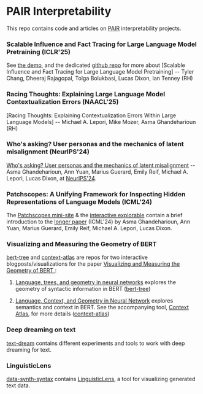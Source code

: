 # PAIR Interpretability

This repo contains code and articles on [PAIR](https://ai.google/pair) interpretability projects.

### Scalable Influence and Fact Tracing for Large Language Model Pretraining (ICLR'25)

See [the demo](https://github.com/PAIR-code/pretraining-tda/blob/main/demo/README.md), and the dedicated [github repo](https://github.com/PAIR-code/pretraining-tda) for more about [Scalable Influence and Fact Tracing for Large Language Model Pretraining] -- Tyler Chang, Dheeraj Rajagopal, Tolga Bolukbasi, Lucas Dixon, Ian Tenney (RH)

### Racing Thoughts: Explaining Large Language Model Contextualization Errors (NAACL'25)

[Racing Thoughts: Explaining Contextualization Errors Within Large Language Models] -- Michael A. Lepori, Mike Mozer, Asma Ghandeharioun (RH)

### Who's asking? User personas and the mechanics of latent misalignment (NeurIPS'24)

[Who's asking? User personas and the mechanics of latent misalignment](https://arxiv.org/abs/2406.12094) -- Asma Ghandeharioun, Ann Yuan, Marius Guerard, Emily Reif, Michael A. Lepori, Lucas Dixon, at [NeurIPS'24](https://neurips.cc/virtual/2024/poster/94269).

### Patchscopes: A Unifying Framework for Inspecting Hidden Representations of Language Models (ICML'24)

The [Patchscopes mini-site](https://pair-code.github.io/interpretability/patchscopes) & the [interactive explorable](https://pair.withgoogle.com/explorables/patchscopes/) contain a brief introduction to the [longer paper](https://arxiv.org/abs/2401.06102) (ICML'24) by Asma Ghandeharioun, Ann Yuan, Marius Guerard, Emily Reif, Michael A. Lepori, Lucas Dixon.

### Visualizing and Measuring the Geometry of BERT
[bert-tree](https://github.com/PAIR-code/interpretability/tree/master/bert-tree) and [context-atlas](https://github.com/PAIR-code/interpretability/tree/master/context-atlas) are repos for two interactive blogposts/visualizations for the paper [Visualizing and Measuring the Geometry of BERT
](https://arxiv.org/abs/1906.02715):

1. [Language, trees, and geometry in neural networks](https://pair-code.github.io/interpretability/bert-tree/) explores the geometry of syntactic information in BERT ([bert-tree](https://github.com/PAIR-code/interpretability/tree/master/bert-tree))

2. [Language, Context, and Geometry in Neural Network](https://pair-code.github.io/interpretability/bert-tree/) explores semantics and context in BERT. See the accompanying tool, [Context Atlas](https://storage.googleapis.com/bert-wsd-vis/demo/index.html?#word=lie), for more details ([context-atlas](https://github.com/PAIR-code/interpretability/tree/master/context-atlas))

### Deep dreaming on text
[text-dream](https://github.com/PAIR-code/interpretability/tree/master/text-dream) contains different experiments and tools to work with deep dreaming
for text.

### LinguisticLens
[data-synth-syntax](https://github.com/PAIR-code/interpretability/tree/master/data-synth-syntax) contains [LinguisticLens](https://storage.googleapis.com/data-synth-trees/demo/index.html), a tool for visualizing generated text data.
